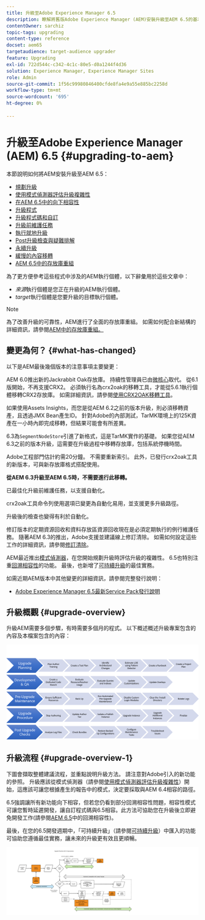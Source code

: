 ```yaml
---
title: 升級至Adobe Experience Manager 6.5
description: 瞭解將舊版Adobe Experience Manager (AEM)安裝升級至AEM 6.5的基本知識。
contentOwner: sarchiz
topic-tags: upgrading
content-type: reference
docset: aem65
targetaudience: target-audience upgrader
feature: Upgrading
exl-id: 722d544c-c342-4c1c-80e5-d0a1244f4d36
solution: Experience Manager, Experience Manager Sites
role: Admin
source-git-commit: 1f56c99980846400cfde8fa4e9a55e885bc2258d
workflow-type: tm+mt
source-wordcount: '695'
ht-degree: 0%

---
```


# 升級至Adobe Experience Manager (AEM) 6.5 {#upgrading-to-aem}

本節說明如何將AEM安裝升級至AEM 6.5：

* [規劃升級](/help/sites-deploying/upgrade-planning.md)
* [使用模式偵測器評估升級複雜性](/help/sites-deploying/pattern-detector.md)
* [在AEM 6.5中的向下相容性](/help/sites-deploying/backward-compatibility.md)
  <!--* [Using Offline Reindexing To Reduce Downtime During an Upgrade](/help/sites-deploying/upgrade-offline-reindexing.md)-->
* [升級程式](/help/sites-deploying/upgrade-procedure.md)
* [升級程式碼和自訂](/help/sites-deploying/upgrading-code-and-customizations.md)
* [升級前維護任務](/help/sites-deploying/pre-upgrade-maintenance-tasks.md)
* [執行就地升級](/help/sites-deploying/in-place-upgrade.md)
* [Post升級檢查與疑難排解](/help/sites-deploying/post-upgrade-checks-and-troubleshooting.md)
* [永續升級](/help/sites-deploying/sustainable-upgrades.md)
* [緩慢的內容移轉](/help/sites-deploying/lazy-content-migration.md)
* [AEM 6.5中的存放庫重組](/help/sites-deploying/repository-restructuring.md)

為了更方便參考這些程式中涉及的AEM執行個體，以下辭彙用於這些文章中：

* *來源*&#x200B;執行個體是您正在升級的AEM執行個體。
* *target*&#x200B;執行個體是您要升級的目標執行個體。

>[!NOTE]
>
>為了改善升級的可靠性，AEM進行了全面的存放庫重組。 如需如何配合新結構的詳細資訊，請參閱[AEM中的存放庫重組。](/help/sites-deploying/repository-restructuring.md)

## 變更為何？ {#what-has-changed}

以下是AEM最後幾個版本的注意事項主要變更：

AEM 6.0推出新的Jackrabbit Oak存放庫。 持續性管理員已由[微核心](/help/sites-deploying/platform.md#contentbody_title_4)取代。 從6.1版開始，不再支援CRX2。 必須執行名為crx2oak的移轉工具，才能從5.6.1執行個體移轉CRX2存放庫。 如需詳細資訊，請參閱[使用CRX2OAK移轉工具](/help/sites-deploying/using-crx2oak.md)。

如果使用Assets Insights，而您是從AEM 6.2之前的版本升級，則必須移轉資產，且透過JMX Bean產生ID。 針對Adobe的內部測試，TarMK環境上的125K資產在一小時內即完成移轉，但結果可能會有所差異。

6.3為`SegmentNodeStore`引進了新格式，這是TarMK實作的基礎。 如果您從AEM 6.3之前的版本升級，這需要在升級過程中移轉存放庫，包括系統停機時間。

Adobe工程部門估計約需20分鐘。 不需要重新索引。 此外，已發行crx2oak工具的新版本，可與新存放庫格式搭配使用。

**從AEM 6.3升級至AEM 6.5時，不需要進行此移轉。**

已最佳化升級前維護任務，以支援自動化。

crx2oak工具命令列使用選項已變更為自動化易用，並支援更多升級路徑。

升級後的檢查也變得有利於自動化。

修訂版本的定期資源回收和資料存放區資源回收現在是必須定期執行的例行維護任務。 隨著AEM 6.3的推出，Adobe支援並建議線上修訂清除。 如需如何設定這些工作的詳細資訊，請參閱[修訂清除](/help/sites-deploying/revision-cleanup.md)。

AEM最近推出[模式偵測器](/help/sites-deploying/pattern-detector.md)，在您開始規劃升級時評估升級的複雜性。 6.5也特別注重[回溯相容性](/help/sites-deploying/backward-compatibility.md)的功能。 最後，也新增了[可持續升級](/help/sites-deploying/sustainable-upgrades.md)的最佳實務。

如需近期AEM版本中其他變更的詳細資訊，請參閱完整發行說明：

* [Adobe Experience Manager 6.5最新Service Pack發行說明](/help/release-notes/release-notes.md)

## 升級概觀 {#upgrade-overview}

升級AEM需要多個步驟，有時需要多個月的程式。 以下概述概述升級專案包含的內容及本檔案包含的內容：

![screen_shot_2018-03-30at80708am](assets/screen_shot_2018-03-30at80708am.png)

## 升級流程 {#upgrade-overview-1}

下圖會擷取整體建議流程，並重點說明升級方法。 請注意對Adobe引入的新功能的參照。 升級應該從模式偵測器（請參閱[使用模式偵測器評估升級複雜性](/help/sites-deploying/pattern-detector.md)）開始，這應該可讓您根據產生的報告中的模式，決定要採取與AEM 6.4相容的路徑。

6.5強調讓所有新功能向下相容，但若您仍看到部分回溯相容性問題，相容性模式可讓您暫時延遲開發，讓自訂程式碼與6.5相容。此方法可協助您在升級後立即避免開發工作(請參閱[AEM 6.5](/help/sites-deploying/backward-compatibility.md)中的回溯相容性)。

最後，在您的6.5開發週期中，「可持續升級」（請參閱[可持續升級](/help/sites-deploying/sustainable-upgrades.md)）中匯入的功能可協助您遵循最佳實務，讓未來的升級更有效且更順暢。

![6_4_upgrade_overviewflowchart-newpage3](assets/6_4_upgrade_overviewflowchart-newpage3.png)
